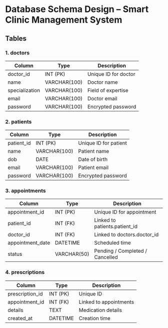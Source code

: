 # Database Schema Design – Smart Clinic Management System

## Tables

### 1. doctors
| Column | Type | Description |
|--------|------|-------------|
| doctor_id | INT (PK) | Unique ID for doctor |
| name | VARCHAR(100) | Doctor name |
| specialization | VARCHAR(100) | Field of expertise |
| email | VARCHAR(100) | Doctor email |
| password | VARCHAR(100) | Encrypted password |

### 2. patients
| Column | Type | Description |
|--------|------|-------------|
| patient_id | INT (PK) | Unique ID for patient |
| name | VARCHAR(100) | Patient name |
| dob | DATE | Date of birth |
| email | VARCHAR(100) | Patient email |
| password | VARCHAR(100) | Encrypted password |

### 3. appointments
| Column | Type | Description |
|--------|------|-------------|
| appointment_id | INT (PK) | Unique ID for appointment |
| patient_id | INT (FK) | Linked to patients.patient_id |
| doctor_id | INT (FK) | Linked to doctors.doctor_id |
| appointment_date | DATETIME | Scheduled time |
| status | VARCHAR(50) | Pending / Completed / Cancelled |

### 4. prescriptions
| Column | Type | Description |
|--------|------|-------------|
| prescription_id | INT (PK) | Unique ID |
| appointment_id | INT (FK) | Linked to appointments |
| details | TEXT | Medication details |
| created_at | DATETIME | Creation time |
